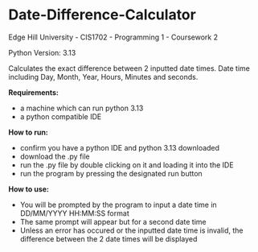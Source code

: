 # Date-Difference-Calculator
Edge Hill University - CIS1702 - Programming 1 - Coursework 2

Python Version: 3.13

Calculates the exact difference between 2 inputted date times. Date time including Day, Month, Year, Hours, Minutes and seconds.

**Requirements:**
- a machine which can run python 3.13
- a python compatible IDE

**How to run:**
- confirm you have a python IDE and python 3.13 downloaded
- download the .py file
- run the .py file by double clicking on it and loading it into the IDE
- run the program by pressing the designated run button

**How to use:**
- You will be prompted by the program to input a date time in DD/MM/YYYY HH:MM:SS format
- The same prompt will appear but for a second date time
- Unless an error has occured or the inputted date time is invalid, the difference between the 2 date times will be displayed
